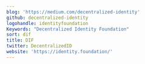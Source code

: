 ```yaml
---
blog: 'https://medium.com/decentralized-identity'
github: decentralized-identity
logohandle: identityfoundation
Keywords: "Decentralized Identity Foundation"
sort: dif
title: DIF
twitter: DecentralizedID
website: 'https://identity.foundation/'
---
```

